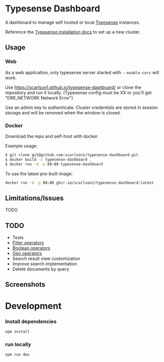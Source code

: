 # Typesense Dashboard

A dashboard to manage self hosted or local [Typesense](https://typesense.org/) instances.

Reference the [Typesense installation docs](https://typesense.org/docs/guide/install-typesense.html) to set up a new cluster.

## Usage

### Web

As a web application, only typesense server started with `--enable-cors` will work.

Use https://scarlson1.github.io/typesense-dashboard/ or clone the repository and run it locally. (Typesense config must be XX or you'll get "ERR_NETWORK Network Error")

Use an admin key to authenticate. Cluster credentials are stored in session storage and will be removed when the window is closed.

### Docker

Download the repo and self-host with docker.

Example usage:

```bash
$ git clone git@github.com:scarlson1/typesense-dashboard.git
$ docker build -t typesense-dashboard .
$ docker run -d -p 80:80 typesense-dashboard
```

To use the latest pre-built image:

```bash
docker run -d -p 80:80 ghcr.io/scarlson1/typesense-dashboard:latest
```

## Limitations/Issues

TODO

## TODO

- Tests
- [Filter operators](https://typesense.org/docs/guide/tips-for-filtering.html#available-operators)
- [Boolean operators](https://typesense.org/docs/guide/tips-for-filtering.html#boolean-operations)
- [Geo operators](https://typesense.org/docs/guide/tips-for-filtering.html#filtering-geopoints)
- Search result view customization
- Improve search implementation
- Delete documents by query

## Screenshots

# Development

### Install dependencies

```bash
npm install
```

### run locally

```bash
npm run dev
```

